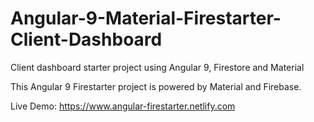# Angular-9-Material-Firestarter-Client-Dashboard
Client dashboard starter project using Angular 9, Firestore and Material

This Angular 9 Firestarter project is powered by Material and Firebase.

Live Demo: https://www.angular-firestarter.netlify.com

